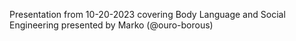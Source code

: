 Presentation from 10-20-2023 covering Body Language and Social Engineering presented by Marko (@ouro-borous)
